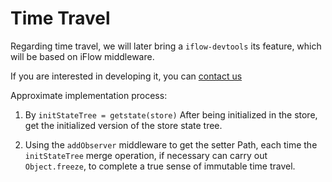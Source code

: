 # Time Travel

Regarding time travel, we will later bring a `iflow-devtools` its feature, which will be based on iFlow middleware.

If you are interested in developing it, you can [contact us](https://github.com/unadlib/iflow/issues)

Approximate implementation process:

1. By `initStateTree = getstate(store)` After being initialized in the store, get the initialized version of the store state tree.

2. Using the `addObserver` middleware to get the setter Path, each time the `initStateTree` merge operation, if necessary can carry out `Object.freeze`, to complete a true sense of immutable time travel.